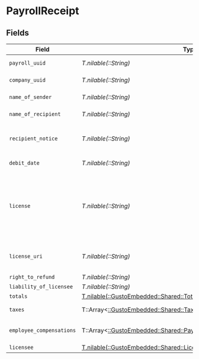 # PayrollReceipt


## Fields

| Field                                                                                                                                                                                                                                                            | Type                                                                                                                                                                                                                                                             | Required                                                                                                                                                                                                                                                         | Description                                                                                                                                                                                                                                                      |
| ---------------------------------------------------------------------------------------------------------------------------------------------------------------------------------------------------------------------------------------------------------------- | ---------------------------------------------------------------------------------------------------------------------------------------------------------------------------------------------------------------------------------------------------------------- | ---------------------------------------------------------------------------------------------------------------------------------------------------------------------------------------------------------------------------------------------------------------- | ---------------------------------------------------------------------------------------------------------------------------------------------------------------------------------------------------------------------------------------------------------------- |
| `payroll_uuid`                                                                                                                                                                                                                                                   | *T.nilable(::String)*                                                                                                                                                                                                                                            | :heavy_minus_sign:                                                                                                                                                                                                                                               | A unique identifier of the payroll receipt.                                                                                                                                                                                                                      |
| `company_uuid`                                                                                                                                                                                                                                                   | *T.nilable(::String)*                                                                                                                                                                                                                                            | :heavy_minus_sign:                                                                                                                                                                                                                                               | A unique identifier of the company for the payroll.                                                                                                                                                                                                              |
| `name_of_sender`                                                                                                                                                                                                                                                 | *T.nilable(::String)*                                                                                                                                                                                                                                            | :heavy_minus_sign:                                                                                                                                                                                                                                               | The name of the company by whom the payroll was paid                                                                                                                                                                                                             |
| `name_of_recipient`                                                                                                                                                                                                                                              | *T.nilable(::String)*                                                                                                                                                                                                                                            | :heavy_minus_sign:                                                                                                                                                                                                                                               | Always the fixed string "Payroll Recipients"                                                                                                                                                                                                                     |
| `recipient_notice`                                                                                                                                                                                                                                               | *T.nilable(::String)*                                                                                                                                                                                                                                            | :heavy_minus_sign:                                                                                                                                                                                                                                               | Always the fixed string "Payroll recipients include the employees listed below plus the tax agencies for the taxes listed below."                                                                                                                                |
| `debit_date`                                                                                                                                                                                                                                                     | *T.nilable(::String)*                                                                                                                                                                                                                                            | :heavy_minus_sign:                                                                                                                                                                                                                                               | The debit or funding date for the payroll                                                                                                                                                                                                                        |
| `license`                                                                                                                                                                                                                                                        | *T.nilable(::String)*                                                                                                                                                                                                                                            | :heavy_minus_sign:                                                                                                                                                                                                                                               | Always the fixed string "ZenPayroll, Inc., dba Gusto is a licensed money transmitter. For more about Gusto’s licenses and your state-specific rights to request information, submit complaints, dispute errors, or cancel transactions, visit our license page." |
| `license_uri`                                                                                                                                                                                                                                                    | *T.nilable(::String)*                                                                                                                                                                                                                                            | :heavy_minus_sign:                                                                                                                                                                                                                                               | URL for the license information for the licensed payroll processor. Always the fixed string "https://gusto.com/about/licenses"                                                                                                                                   |
| `right_to_refund`                                                                                                                                                                                                                                                | *T.nilable(::String)*                                                                                                                                                                                                                                            | :heavy_minus_sign:                                                                                                                                                                                                                                               | N/A                                                                                                                                                                                                                                                              |
| `liability_of_licensee`                                                                                                                                                                                                                                          | *T.nilable(::String)*                                                                                                                                                                                                                                            | :heavy_minus_sign:                                                                                                                                                                                                                                               | N/A                                                                                                                                                                                                                                                              |
| `totals`                                                                                                                                                                                                                                                         | [T.nilable(::GustoEmbedded::Shared::Totals)](../../models/shared/totals.md)                                                                                                                                                                                      | :heavy_minus_sign:                                                                                                                                                                                                                                               | The subtotals for the payroll.                                                                                                                                                                                                                                   |
| `taxes`                                                                                                                                                                                                                                                          | T::Array<[::GustoEmbedded::Shared::Taxes](../../models/shared/taxes.md)>                                                                                                                                                                                         | :heavy_minus_sign:                                                                                                                                                                                                                                               | An array of totaled employer and employee taxes for the pay period.                                                                                                                                                                                              |
| `employee_compensations`                                                                                                                                                                                                                                         | T::Array<[::GustoEmbedded::Shared::PayrollReceiptEmployeeCompensations](../../models/shared/payrollreceiptemployeecompensations.md)>                                                                                                                             | :heavy_minus_sign:                                                                                                                                                                                                                                               | An array of employee compensations and withholdings for this payroll                                                                                                                                                                                             |
| `licensee`                                                                                                                                                                                                                                                       | [T.nilable(::GustoEmbedded::Shared::Licensee)](../../models/shared/licensee.md)                                                                                                                                                                                  | :heavy_minus_sign:                                                                                                                                                                                                                                               | The licensed payroll processor                                                                                                                                                                                                                                   |